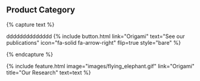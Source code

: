 ---
---
 

## Product Category

{% capture text %}

dddddddddddddd
{%
  include button.html
  link="Origami"
  text="See our publications"
  icon="fa-solid fa-arrow-right"
  flip=true
  style="bare"
%}

{% endcapture %}

{%
  include feature.html
  image="images/flying_elephant.gif"
  link="Origami"
  title="Our Research"
  text=text
%}


 